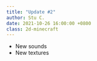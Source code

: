 ```yaml
---
title: "Update #2"
author: Stu C.
date: 2021-10-26 16:00:00 +0800
class: 2d-minecraft
---
```


- New sounds
- New textures